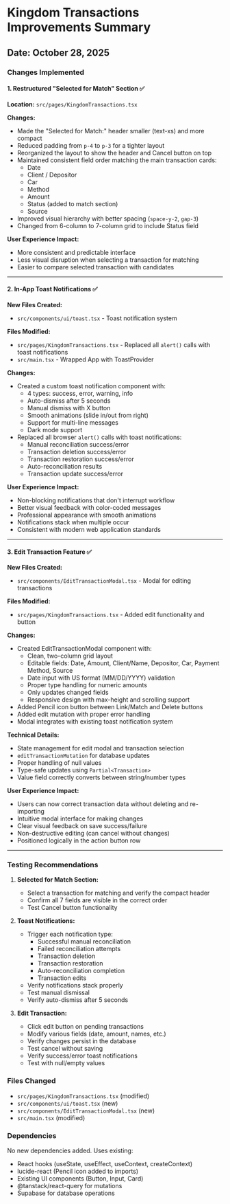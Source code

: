 # Kingdom Transactions Improvements Summary

## Date: October 28, 2025

### Changes Implemented

#### 1. Restructured "Selected for Match" Section ✅
**Location:** `src/pages/KingdomTransactions.tsx`

**Changes:**
- Made the "Selected for Match:" header smaller (text-xs) and more compact
- Reduced padding from `p-4` to `p-3` for a tighter layout
- Reorganized the layout to show the header and Cancel button on top
- Maintained consistent field order matching the main transaction cards:
  - Date
  - Client / Depositor
  - Car
  - Method
  - Amount
  - Status (added to match section)
  - Source
- Improved visual hierarchy with better spacing (`space-y-2`, `gap-3`)
- Changed from 6-column to 7-column grid to include Status field

**User Experience Impact:**
- More consistent and predictable interface
- Less visual disruption when selecting a transaction for matching
- Easier to compare selected transaction with candidates

---

#### 2. In-App Toast Notifications ✅
**New Files Created:**
- `src/components/ui/toast.tsx` - Toast notification system

**Files Modified:**
- `src/pages/KingdomTransactions.tsx` - Replaced all `alert()` calls with toast notifications
- `src/main.tsx` - Wrapped App with ToastProvider

**Changes:**
- Created a custom toast notification component with:
  - 4 types: success, error, warning, info
  - Auto-dismiss after 5 seconds
  - Manual dismiss with X button
  - Smooth animations (slide in/out from right)
  - Support for multi-line messages
  - Dark mode support
- Replaced all browser `alert()` calls with toast notifications:
  - Manual reconciliation success/error
  - Transaction deletion success/error
  - Transaction restoration success/error
  - Auto-reconciliation results
  - Transaction update success/error

**User Experience Impact:**
- Non-blocking notifications that don't interrupt workflow
- Better visual feedback with color-coded messages
- Professional appearance with smooth animations
- Notifications stack when multiple occur
- Consistent with modern web application standards

---

#### 3. Edit Transaction Feature ✅
**New Files Created:**
- `src/components/EditTransactionModal.tsx` - Modal for editing transactions

**Files Modified:**
- `src/pages/KingdomTransactions.tsx` - Added edit functionality and button

**Changes:**
- Created EditTransactionModal component with:
  - Clean, two-column grid layout
  - Editable fields: Date, Amount, Client/Name, Depositor, Car, Payment Method, Source
  - Date input with US format (MM/DD/YYYY) validation
  - Proper type handling for numeric amounts
  - Only updates changed fields
  - Responsive design with max-height and scrolling support
- Added Pencil icon button between Link/Match and Delete buttons
- Added edit mutation with proper error handling
- Modal integrates with existing toast notification system

**Technical Details:**
- State management for edit modal and transaction selection
- `editTransactionMutation` for database updates
- Proper handling of null values
- Type-safe updates using `Partial<Transaction>`
- Value field correctly converts between string/number types

**User Experience Impact:**
- Users can now correct transaction data without deleting and re-importing
- Intuitive modal interface for making changes
- Clear visual feedback on save success/failure
- Non-destructive editing (can cancel without changes)
- Positioned logically in the action button row

---

### Testing Recommendations

1. **Selected for Match Section:**
   - Select a transaction for matching and verify the compact header
   - Confirm all 7 fields are visible in the correct order
   - Test Cancel button functionality

2. **Toast Notifications:**
   - Trigger each notification type:
     - Successful manual reconciliation
     - Failed reconciliation attempts
     - Transaction deletion
     - Transaction restoration
     - Auto-reconciliation completion
     - Transaction edits
   - Verify notifications stack properly
   - Test manual dismissal
   - Verify auto-dismiss after 5 seconds

3. **Edit Transaction:**
   - Click edit button on pending transactions
   - Modify various fields (date, amount, names, etc.)
   - Verify changes persist in the database
   - Test cancel without saving
   - Verify success/error toast notifications
   - Test with null/empty values

### Files Changed
- `src/pages/KingdomTransactions.tsx` (modified)
- `src/components/ui/toast.tsx` (new)
- `src/components/EditTransactionModal.tsx` (new)
- `src/main.tsx` (modified)

### Dependencies
No new dependencies added. Uses existing:
- React hooks (useState, useEffect, useContext, createContext)
- lucide-react (Pencil icon added to imports)
- Existing UI components (Button, Input, Card)
- @tanstack/react-query for mutations
- Supabase for database operations
